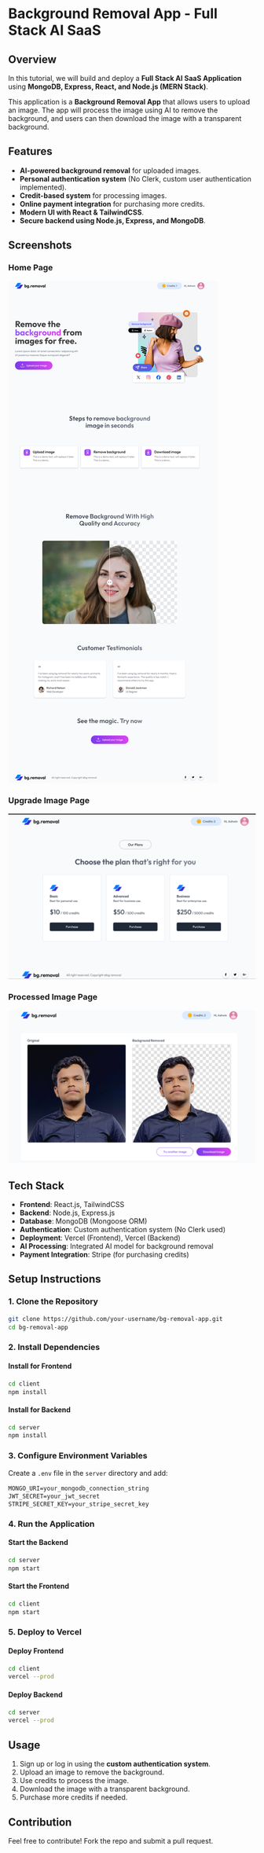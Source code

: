 # Background Removal App - Full Stack AI SaaS

## Overview
In this tutorial, we will build and deploy a **Full Stack AI SaaS Application** using **MongoDB, Express, React, and Node.js (MERN Stack)**. 

This application is a **Background Removal App** that allows users to upload an image. The app will process the image using AI to remove the background, and users can then download the image with a transparent background.

## Features
- **AI-powered background removal** for uploaded images.
- **Personal authentication system** (No Clerk, custom user authentication implemented).
- **Credit-based system** for processing images.
- **Online payment integration** for purchasing more credits.
- **Modern UI with React & TailwindCSS**.
- **Secure backend using Node.js, Express, and MongoDB**.

## Screenshots
### Home Page
![Home Page](./screenshots/home.jpeg)

### Upgrade Image Page
![Upload Image](./screenshots/pay.png)

### Processed Image Page
![Processed Image](./screenshots/remove.png)

## Tech Stack
- **Frontend**: React.js, TailwindCSS
- **Backend**: Node.js, Express.js
- **Database**: MongoDB (Mongoose ORM)
- **Authentication**: Custom authentication system (No Clerk used)
- **Deployment**: Vercel (Frontend), Vercel (Backend)
- **AI Processing**: Integrated AI model for background removal
- **Payment Integration**: Stripe (for purchasing credits)

## Setup Instructions
### 1. Clone the Repository
```sh
git clone https://github.com/your-username/bg-removal-app.git
cd bg-removal-app
```

### 2. Install Dependencies
#### Install for Frontend
```sh
cd client
npm install
```

#### Install for Backend
```sh
cd server
npm install
```

### 3. Configure Environment Variables
Create a `.env` file in the `server` directory and add:
```env
MONGO_URI=your_mongodb_connection_string
JWT_SECRET=your_jwt_secret
STRIPE_SECRET_KEY=your_stripe_secret_key
```

### 4. Run the Application
#### Start the Backend
```sh
cd server
npm start
```

#### Start the Frontend
```sh
cd client
npm start
```

### 5. Deploy to Vercel
#### Deploy Frontend
```sh
cd client
vercel --prod
```

#### Deploy Backend
```sh
cd server
vercel --prod
```

## Usage
1. Sign up or log in using the **custom authentication system**.
2. Upload an image to remove the background.
3. Use credits to process the image.
4. Download the image with a transparent background.
5. Purchase more credits if needed.

## Contribution
Feel free to contribute! Fork the repo and submit a pull request.

